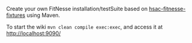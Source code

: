 Create your own FitNesse installation/testSuite based on [hsac-fitnesse-fixtures](https://github.com/fhoeben/hsac-fitnesse-fixtures)
using Maven.


To start the wiki `mvn clean compile exec:exec`, and access it at [http://localhost:9090/](http://localhost:9090/)
